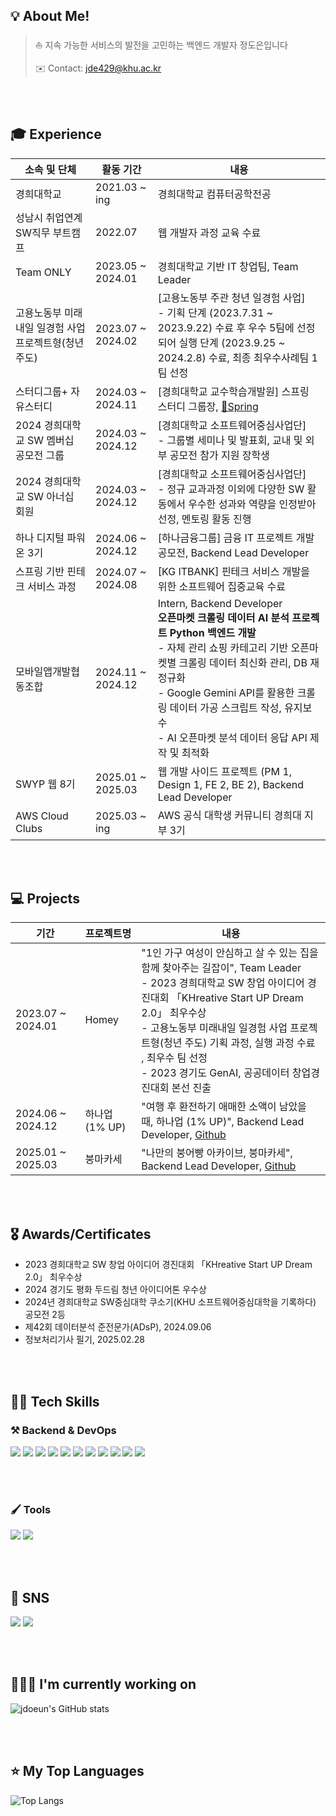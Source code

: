 <h2>💡 About Me!  </h2>

> ⛵ 지속 가능한 서비스의 발전을 고민하는 백엔드 개발자 정도은입니다
> 
> ✉️ Contact: jde429@khu.ac.kr

<br><br>

<h2>🎓 Experience</h2>

| 소속 및 단체          | 활동 기간         | 내용                                                                                           |
| --------------------- | ----------------- | ---------------------------------------------------------------------------------------------- |
| 경희대학교             | 2021.03 ~ ing     | 경희대학교 컴퓨터공학전공                                                                  |
| 성남시 취업연계 SW직무 부트캠프   | 2022.07 | 웹 개발자 과정 교육 수료
| Team ONLY   | 2023.05 ~ 2024.01 | 경희대학교 기반 IT 창업팀, Team Leader    |
| 고용노동부 미래내일 일경험 사업 프로젝트형(청년 주도)   | 2023.07 ~ 2024.02 | [고용노동부 주관 청년 일경험 사업] <br> - 기획 단계 (2023.7.31 ~ 2023.9.22) 수료 후 우수 5팀에 선정되어 실행 단계 (2023.9.25 ~ 2024.2.8) 수료, 최종 최우수사례팀 1팀 선정 |
| 스터디그룹+ 자유스터디  | 2024.03 ~ 2024.11 | [경희대학교 교수학습개발원] 스프링 스터디 그룹장, <a href="https://jdoeun.notion.site/Spring-47909494ff7e44f0bd1a24b1b9456f8f?pvs=4">🌿Spring</a>   |
| 2024 경희대학교 SW 멤버십 공모전 그룹          | 2024.03 ~ 2024.12 | [경희대학교 소프트웨어중심사업단] <br> - 그룹별 세미나 및 발표회, 교내 및 외부 공모전 참가 지원 장학생 |
| 2024 경희대학교 SW 아너십 회원          | 2024.03 ~ 2024.12 | [경희대학교 소프트웨어중심사업단] <br> - 정규 교과과정 이외에 다양한 SW 활동에서 우수한 성과와 역량을 인정받아 선정, 멘토링 활동 진행 |
| 하나 디지털 파워 온 3기          | 2024.06 ~ 2024.12 | [하나금융그룹] 금융 IT 프로젝트 개발 공모전, Backend Lead Developer |
| 스프링 기반 핀테크 서비스 과정        | 2024.07 ~ 2024.08 | [KG ITBANK] 핀테크 서비스 개발을 위한 소프트웨어 집중교육 수료 |
| 모바일앱개발협동조합        | 2024.11 ~ 2024.12 | Intern, Backend Developer <br> **오픈마켓 크롤링 데이터 AI 분석 프로젝트 Python 백엔드 개발** <br> - 자체 관리 쇼핑 카테고리 기반 오픈마켓별 크롤링 데이터 최신화 관리, DB 재정규화 <br> - Google Gemini API를 활용한 크롤링 데이터 가공 스크립트 작성, 유지보수 <br> - AI 오픈마켓 분석 데이터 응답 API 제작 및 최적화|
| SWYP 웹 8기        | 2025.01 ~ 2025.03 | 웹 개발 사이드 프로젝트 (PM 1, Design 1, FE 2, BE 2), Backend Lead Developer  |
| AWS Cloud Clubs       | 2025.03 ~ ing | AWS 공식 대학생 커뮤니티 경희대 지부 3기|

<br><br>

<h2>💻 Projects</h2>

| 기간              | 프로젝트명            | 내용          |
| ----------------- | --------------------- | ------------- |
| 2023.07 ~ 2024.01 | Homey          | "1인 가구 여성이 안심하고 살 수 있는 집을 함께 찾아주는 길잡이", Team Leader <br> - 2023 경희대학교 SW 창업 아이디어 경진대회 「KHreative Start UP Dream 2.0」 최우수상 <br> - 고용노동부 미래내일 일경험 사업 프로젝트형(청년 주도) 기획 과정, 실행 과정 수료 , 최우수 팀 선정 <br> - 2023 경기도 GenAI, 공공데이터 창업경진대회 본선 진출|
| 2024.06 ~ 2024.12        | 하나업 (1% UP)          | "여행 후 환전하기 애매한 소액이 남았을 때, 하나업 (1% UP)", Backend Lead Developer, <a href="https://github.com/jdoeun/hanaUp_backend">Github</a>|
| 2025.01 ~ 2025.03        | 붕마카세          | "나만의 붕어빵 아카이브, 붕마카세", Backend Lead Developer, <a href="https://github.com/jdoeun/bungmakase_backend">Github</a>|

<br><br>

<h2>🎖️ Awards/Certificates</h2>

- 2023 경희대학교 SW 창업 아이디어 경진대회 「KHreative Start UP Dream 2.0」 최우수상
  <br/>
- 2024 경기도 평화 두드림 청년 아이디어톤 우수상
  <br/>
- 2024년 경희대학교 SW중심대학 쿠소기(KHU 소프트웨어중심대학을 기록하다) 공모전 2등
  <br/>
- 제42회 데이터분석 준전문가(ADsP), 2024.09.06
  <br/>
- 정보처리기사 필기, 2025.02.28
  <br/>


<br><br>

<h2>👨‍💻 Tech Skills  </h2>
<h3>⚒ Backend & DevOps</h3>
<div>
<img src ="https://img.shields.io/badge/java-%23ED8B00.svg?style=for-the-badge&logo=openjdk&logoColor=white"/> 
<img src ="https://img.shields.io/badge/Python-blue.svg?&style=for-the-badge&logo=Python&logoColor=white"/> 
<img src="https://img.shields.io/badge/mysql-4479A1?style=for-the-badge&logo=mysql&logoColor=white"> 
<img src="https://img.shields.io/badge/awsec2-232F3E?style=for-the-badge&logo=amazonec2&logoColor=white"> 
<img src="https://img.shields.io/badge/gradle-02303A?style=for-the-badge&logo=gradle&logoColor=white"> 
<img src="https://img.shields.io/badge/nginx-%23009639.svg?style=for-the-badge&logo=nginx&logoColor=white"> 
<img src="https://img.shields.io/badge/github%20actions-%232671E5.svg?style=for-the-badge&logo=githubactions&logoColor=white"> 
<img src="https://img.shields.io/badge/docker-2496ED?style=for-the-badge&logo=docker&logoColor=white"> 
<img src="https://img.shields.io/badge/redis-DC382D?style=for-the-badge&logo=redis&logoColor=white"> 
<img src="https://img.shields.io/badge/awss3-569A31?style=for-the-badge&logo=amazons3&logoColor=white"> 
<img src="https://img.shields.io/badge/awsrds-527FFF?style=for-the-badge&logo=amazonrds&logoColor=white">
</div>

<br><br>

<h3> 🖌️ Tools </h3> 
<div>
<img src="https://img.shields.io/badge/IntelliJ IDEA-2C2255?style=for-the-badge&logo=IntelliJ IDEA&logoColor=white" />
<img src="https://img.shields.io/badge/PyCharm-1a1a1a.svg?&style=for-the-badge&logo=PyCharm&logoColor=white" />

</div>

<br><br>

<h2>📝 SNS </h2>
<div>
<a href="https://jdoeun.com/"><img src ="https://img.shields.io/badge/Notion-F1C40F.svg?&style=for-the-badge&logo=Notion&logoColor=white" /></a>
<a href="https://github.com/jdoeun"><img src ="https://img.shields.io/badge/Github-181717.svg?&style=for-the-badge&logo=GitHub&logoColor=white"/></a>
</div>

<br><br>

<h2>👩🏻‍💻 I'm currently working on</h2>

![jdoeun's GitHub stats](https://github-readme-stats.vercel.app/api?username=jdoeun&theme=dracula)

<br><br>

<h2>⭐️ My Top Languages</h2>

![Top Langs](https://github-readme-stats.vercel.app/api/top-langs/?username=jdoeun&layout=compact&theme=dracula)

